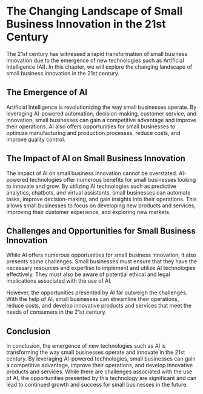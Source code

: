 The Changing Landscape of Small Business Innovation in the 21st Century
================================================================================================

The 21st century has witnessed a rapid transformation of small business innovation due to the emergence of new technologies such as Artificial Intelligence (AI). In this chapter, we will explore the changing landscape of small business innovation in the 21st century.

The Emergence of AI
-------------------

Artificial Intelligence is revolutionizing the way small businesses operate. By leveraging AI-powered automation, decision-making, customer service, and innovation, small businesses can gain a competitive advantage and improve their operations. AI also offers opportunities for small businesses to optimize manufacturing and production processes, reduce costs, and improve quality control.

The Impact of AI on Small Business Innovation
---------------------------------------------

The impact of AI on small business innovation cannot be overstated. AI-powered technologies offer numerous benefits for small businesses looking to innovate and grow. By utilizing AI technologies such as predictive analytics, chatbots, and virtual assistants, small businesses can automate tasks, improve decision-making, and gain insights into their operations. This allows small businesses to focus on developing new products and services, improving their customer experience, and exploring new markets.

Challenges and Opportunities for Small Business Innovation
----------------------------------------------------------

While AI offers numerous opportunities for small business innovation, it also presents some challenges. Small businesses must ensure that they have the necessary resources and expertise to implement and utilize AI technologies effectively. They must also be aware of potential ethical and legal implications associated with the use of AI.

However, the opportunities presented by AI far outweigh the challenges. With the help of AI, small businesses can streamline their operations, reduce costs, and develop innovative products and services that meet the needs of consumers in the 21st century.

Conclusion
----------

In conclusion, the emergence of new technologies such as AI is transforming the way small businesses operate and innovate in the 21st century. By leveraging AI-powered technologies, small businesses can gain a competitive advantage, improve their operations, and develop innovative products and services. While there are challenges associated with the use of AI, the opportunities presented by this technology are significant and can lead to continued growth and success for small businesses in the future.
